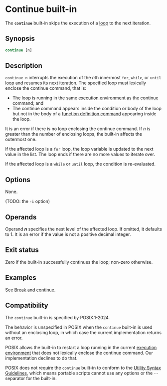 # Continue built-in

The **`continue`** built-in skips the execution of a [loop] to the next iteration.

## Synopsis

```sh
continue [n]
```

## Description

`continue n` interrupts the execution of the *n*th innermost `for`, `while`, or `until` [loop] and resumes its next iteration.  The specified loop must lexically enclose the continue command, that is:

- The loop is running in the same [execution environment] as the continue command; and
- The continue command appears inside the condition or body of the loop but not in the body of a [function definition command](../language/functions.md#defining-functions) appearing inside the loop.

It is an error if there is no loop enclosing the continue command.
If *n* is greater than the number of enclosing loops, the built-in affects
the outermost one.

If the affected loop is a `for` loop, the loop variable is updated to the next value in the list. The loop ends if there are no more values to iterate over.

If the affected loop is a `while` or `until` loop, the condition is re-evaluated.

## Options

None.

(TODO: the `-i` option)

## Operands

Operand ***n*** specifies the nest level of the affected loop.
If omitted, it defaults to 1. It is an error if the value is not a positive
decimal integer.

## Exit status

Zero if the built-in successfully continues the loop; non-zero otherwise.

## Examples

See [Break and continue](../language/commands/loops.md#break-and-continue).

## Compatibility

The `continue` built-in is specified by POSIX.1-2024.

The behavior is unspecified in POSIX when the `continue` built-in is used without an enclosing loop, in which case the current implementation returns an error.

POSIX allows the built-in to restart a loop running in the current [execution environment] that does not lexically enclose the continue command. Our implementation declines to do that.

POSIX does not require the `continue` built-in to conform to the [Utility Syntax Guidelines](https://pubs.opengroup.org/onlinepubs/9799919799/basedefs/V1_chap12.html#tag_12_02), which means portable scripts cannot use any options or the `--` separator for the built-in.

[execution environment]: ../environment/index.html
[loop]: ../language/commands/loops.md

